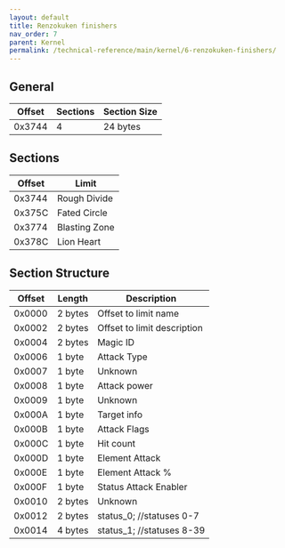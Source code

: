 ```yaml
---
layout: default
title: Renzokuken finishers
nav_order: 7
parent: Kernel
permalink: /technical-reference/main/kernel/6-renzokuken-finishers/
---
```


## General

| Offset | Sections | Section Size |
|--------|----------|--------------|
| 0x3744 | 4        | 24 bytes     |

## Sections

| Offset | Limit         |
|--------|---------------|
| 0x3744 | Rough Divide  |
| 0x375C | Fated Circle  |
| 0x3774 | Blasting Zone |
| 0x378C | Lion Heart    |

## Section Structure

| Offset | Length  | Description                 |
|--------|---------|-----------------------------|
| 0x0000 | 2 bytes | Offset to limit name        |
| 0x0002 | 2 bytes | Offset to limit description |
| 0x0004 | 2 bytes | Magic ID                    |
| 0x0006 | 1 byte  | Attack Type                 |
| 0x0007 | 1 byte  | Unknown                     |
| 0x0008 | 1 byte  | Attack power                |
| 0x0009 | 1 byte  | Unknown                     |
| 0x000A | 1 byte  | Target info                 |
| 0x000B | 1 byte  | Attack Flags                |
| 0x000C | 1 byte  | Hit count                   |
| 0x000D | 1 byte  | Element Attack              |
| 0x000E | 1 byte  | Element Attack %            |
| 0x000F | 1 byte  | Status Attack Enabler       |
| 0x0010 | 2 bytes | Unknown                     |
| 0x0012 | 2 bytes | status_0; //statuses 0-7    |
| 0x0014 | 4 bytes | status_1; //statuses 8-39   |
